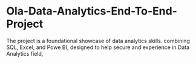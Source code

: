 # Ola-Data-Analytics-End-To-End-Project
The project is a foundational showcase of data analytics skills. combining SQL, Excel, and Powe BI, designed to help secure and experience in Data Analytics  field,
